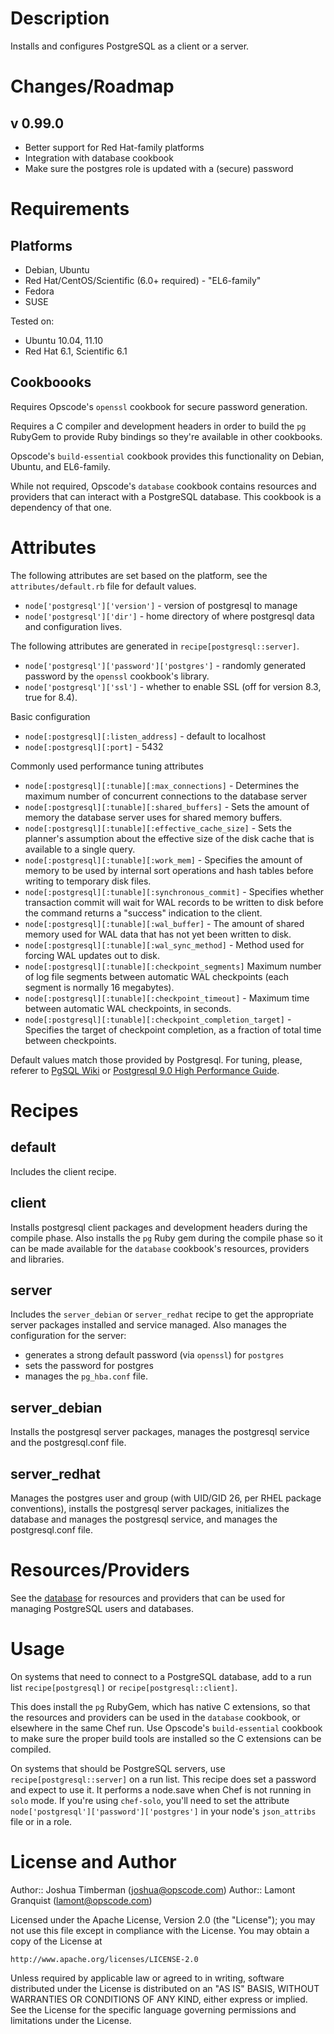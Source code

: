 Description
===========

Installs and configures PostgreSQL as a client or a server.

Changes/Roadmap
==============

## v 0.99.0

* Better support for Red Hat-family platforms
* Integration with database cookbook
* Make sure the postgres role is updated with a (secure) password

Requirements
============

## Platforms

* Debian, Ubuntu
* Red Hat/CentOS/Scientific (6.0+ required) - "EL6-family"
* Fedora
* SUSE

Tested on:

* Ubuntu 10.04, 11.10
* Red Hat 6.1, Scientific 6.1

## Cookboooks

Requires Opscode's `openssl` cookbook for secure password generation.

Requires a C compiler and development headers in order to build the
`pg` RubyGem to provide Ruby bindings so they're available in other
cookbooks.

Opscode's `build-essential` cookbook provides this functionality on
Debian, Ubuntu, and EL6-family.

While not required, Opscode's `database` cookbook contains resources
and providers that can interact with a PostgreSQL database. This
cookbook is a dependency of that one.

Attributes
==========

The following attributes are set based on the platform, see the
`attributes/default.rb` file for default values.

* `node['postgresql']['version']` - version of postgresql to manage
* `node['postgresql']['dir']` - home directory of where postgresql
  data and configuration lives.

The following attributes are generated in
`recipe[postgresql::server]`.

* `node['postgresql']['password']['postgres']` - randomly generated
  password by the `openssl` cookbook's library.
* `node['postgresql']['ssl']` - whether to enable SSL (off for version
  8.3, true for 8.4).


Basic configuration 

* `node[:postgresql][:listen_address]` - default to localhost
* `node[:postgresql][:port]` - 5432

Commonly used performance tuning attributes

* `node[:postgresql][:tunable][:max_connections]` - Determines the maximum number of concurrent connections to the database server
* `node[:postgresql][:tunable][:shared_buffers]` - Sets the amount of memory the database server uses for shared memory buffers.
* `node[:postgresql][:tunable][:effective_cache_size]` - Sets the planner's assumption about the effective size of the disk cache that is available to a single query.
* `node[:postgresql][:tunable][:work_mem]` - Specifies the amount of memory to be used by internal sort operations and hash tables before writing to temporary disk files. 
* `node[:postgresql][:tunable][:synchronous_commit]` - Specifies whether transaction commit will wait for WAL records to be written to disk before the command returns a "success" indication to the client.
* `node[:postgresql][:tunable][:wal_buffer]` - The amount of shared memory used for WAL data that has not yet been written to disk.
* `node[:postgresql][:tunable][:wal_sync_method]` - Method used for forcing WAL updates out to disk.
* `node[:postgresql][:tunable][:checkpoint_segments]` Maximum number of log file segments between automatic WAL checkpoints (each segment is normally 16 megabytes).
* `node[:postgresql][:tunable][:checkpoint_timeout]` - Maximum time between automatic WAL checkpoints, in seconds.
* `node[:postgresql][:tunable][:checkpoint_completion_target]` - Specifies the target of checkpoint completion, as a fraction of total time between checkpoints.

Default values match those provided by Postgresql. For tuning, please, referer to [PgSQL Wiki](http://wiki.postgresql.org/wiki/Performance_Optimization) or [Postgresql 9.0 High Performance Guide](http://www.2ndquadrant.com/en/postgresql-90-high-performance/).

Recipes
=======

default
-------

Includes the client recipe.

client
------

Installs postgresql client packages and development headers during the
compile phase. Also installs the `pg` Ruby gem during the compile
phase so it can be made available for the `database` cookbook's
resources, providers and libraries.

server
------

Includes the `server_debian` or `server_redhat` recipe to get the
appropriate server packages installed and service managed. Also
manages the configuration for the server:

* generates a strong default password (via `openssl`) for `postgres`
* sets the password for postgres
* manages the `pg_hba.conf` file.

server\_debian
--------------

Installs the postgresql server packages, manages the postgresql
service and the postgresql.conf file.

server\_redhat
--------------

Manages the postgres user and group (with UID/GID 26, per RHEL package
conventions), installs the postgresql server packages, initializes the
database and manages the postgresql service, and manages the
postgresql.conf file.

Resources/Providers
===================

See the [database](http://community.opscode.com/cookbooks/database)
for resources and providers that can be used for managing PostgreSQL
users and databases.

Usage
=====

On systems that need to connect to a PostgreSQL database, add to a run
list `recipe[postgresql]` or `recipe[postgresql::client]`.

This does install the `pg` RubyGem, which has native C extensions, so
that the resources and providers can be used in the `database`
cookbook, or elsewhere in the same Chef run. Use Opscode's
`build-essential` cookbook to make sure the proper build tools are
installed so the C extensions can be compiled.

On systems that should be PostgreSQL servers, use
`recipe[postgresql::server]` on a run list. This recipe does set a
password and expect to use it. It performs a node.save when Chef is
not running in `solo` mode. If you're using `chef-solo`, you'll need
to set the attribute `node['postgresql']['password']['postgres']` in
your node's `json_attribs` file or in a role.

License and Author
==================

Author:: Joshua Timberman (<joshua@opscode.com>)
Author:: Lamont Granquist (<lamont@opscode.com>)

Licensed under the Apache License, Version 2.0 (the "License");
you may not use this file except in compliance with the License.
You may obtain a copy of the License at

    http://www.apache.org/licenses/LICENSE-2.0

Unless required by applicable law or agreed to in writing, software
distributed under the License is distributed on an "AS IS" BASIS,
WITHOUT WARRANTIES OR CONDITIONS OF ANY KIND, either express or implied.
See the License for the specific language governing permissions and
limitations under the License.
